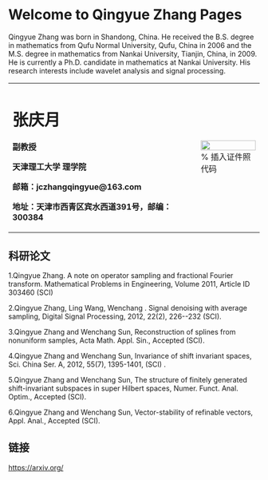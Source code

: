 # Welcome to Qingyue Zhang Pages

Qingyue Zhang was born in Shandong, China. He received the B.S. degree
in mathematics from Qufu Normal University, Qufu, China in 2006
and the M.S. degree in mathematics from Nankai University, Tianjin, China,
in 2009. He is currently a Ph.D. candidate in mathematics at Nankai University.
His research interests include wavelet analysis and signal processing.

<table border="0">
  <tr>
    <td width="75%">
      <h1>张庆月</h1>
      <p><b>副教授</b></p>
      <p><b>天津理工大学 理学院</b></p>
      <p><b>邮箱：jczhangqingyue@163.com</b></p>
      <p><b>地址：天津市西青区宾水西道391号，邮编：300384</b></p>
    </td>
    <td width="25%">
      <img src="qingyue-zhang.github.io/qingyuezhang.jpg" width="100%">      % 插入证件照代码
    </td>
  </tr>
</table>

## 科研论文
1.Qingyue Zhang. A note on operator sampling and fractional Fourier transform. Mathematical Problems in Engineering, Volume 2011, Article ID 303460 (SCI)

2.Qingyue Zhang, Ling Wang, Wenchang . Signal denoising with average sampling, Digital Signal Processing, 2012, 22(2), 226--232 (SCI).

3.Qingyue Zhang and Wenchang Sun, Reconstruction of splines from nonuniform samples, Acta Math. Appl. Sin., Accepted (SCI).

4.Qingyue Zhang and Wenchang Sun, Invariance of shift invariant spaces, Sci. China Ser. A, 2012, 55(7), 1395-1401, (SCI) .

5.Qingyue Zhang and Wenchang Sun, The structure of finitely generated shift-invariant subspaces in super Hilbert spaces, Numer. Funct. Anal. Optim., Accepted (SCI).

6.Qingyue Zhang and Wenchang Sun, Vector-stability of refinable vectors, Appl. Anal., Accepted (SCI).

## 链接
https://arxiv.org/

